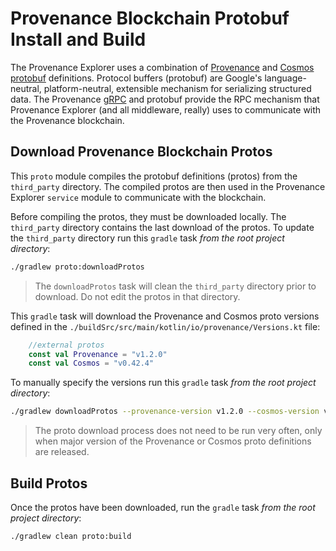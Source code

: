 # Provenance Blockchain Protobuf Install and Build

The Provenance Explorer uses a combination of [Provenance](https://github.com/provenance-io/provenance) and
[Cosmos](https://github.com/cosmos/cosmos-sdk) [protobuf](https://developers.google.com/protocol-buffers) definitions.
Protocol buffers (protobuf) are Google's language-neutral, platform-neutral, 
extensible mechanism for serializing structured data.  The Provenance
[gRPC](https://grpc.io) and protobuf provide the RPC mechanism that Provenance 
Explorer (and all middleware, really) uses to communicate with the Provenance blockchain.

## Download Provenance Blockchain Protos

This `proto` module compiles the protobuf definitions (protos) from the `third_party` directory.
The compiled protos are then used in the Provenance Explorer `service` module
to communicate with the blockchain.

Before compiling the protos, they must be downloaded locally.  The `third_party`
directory contains the last download of the protos.  To update the `third_party`
directory run this `gradle` task *from the root project directory*:

```bash
./gradlew proto:downloadProtos
```

> The `downloadProtos` task will clean the `third_party` directory prior to
> download.  Do not edit the protos in that directory.

This `gradle` task will download the Provenance and Cosmos proto versions defined
in the `./buildSrc/src/main/kotlin/io/provenance/Versions.kt` file:

```kotlin
    //external protos
    const val Provenance = "v1.2.0"
    const val Cosmos = "v0.42.4"
```

To manually specify the versions run this `gradle` task  *from the root project directory*:

```bash
./gradlew downloadProtos --provenance-version v1.2.0 --cosmos-version v0.42.4
```

> The proto download process does not need to be run very often, 
> only when major version of the Provenance or Cosmos proto definitions
> are released.

## Build Protos

Once the protos have been downloaded, run the `gradle` task *from the root project directory*:

```bash
./gradlew clean proto:build
```
